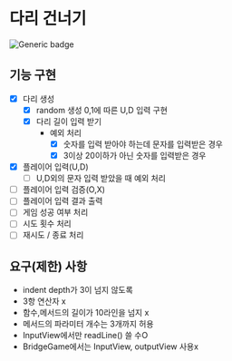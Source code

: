 # 다리 건너기
![Generic badge](https://img.shields.io/badge/precourse-week4-brightgreen)

## 기능 구현
- [x] 다리 생성
  - [x] random 생성 0,1에 따른 U,D 입력 구현
  - [x] 다리 길이 입력 받기
    - 예외 처리
      - [x] 숫자를 입력 받아야 하는데 문자를 입력받은 경우
      - [x] 3이상 20이하가 아닌 숫자를 입력받은 경우
- [x] 플레이어 입력(U,D)
  - [ ] U,D외의 문자 입력 받았을 때 예외 처리
- [ ] 플레이어 입력 검증(O,X)
- [ ] 플레이어 입력 결과 출력
- [ ] 게임 성공 여부 처리
- [ ] 시도 횟수 처리
- [ ] 재시도 / 종료 처리

## 요구(제한) 사항
- indent depth가 3이 넘지 않도록
- 3항 연산자 x
- 함수,메서드의 길이가 10라인을 넘지 x
- 메서드의 파라미터 개수는 3개까지 허용
- InputView에서만 readLine() 쓸 수O
- BridgeGame에서는 InputView, outputView 사용x
